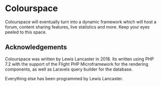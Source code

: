 Colourspace
===========

Colourspace will eventually turn into a dynamic framework which will host a forum, content
sharing features, live statistics and more. Keep your eyes peeled to this space.

Acknowledgements
----------------

Colourspace was written by Lewis Lancaster in 2018. Its written using PHP 7.2 with the support
of the Flight PHP Microframework for the rendering components, as well as Laravels query builder for the
database.

Everything else has been programmed by Lewis Lancaster.